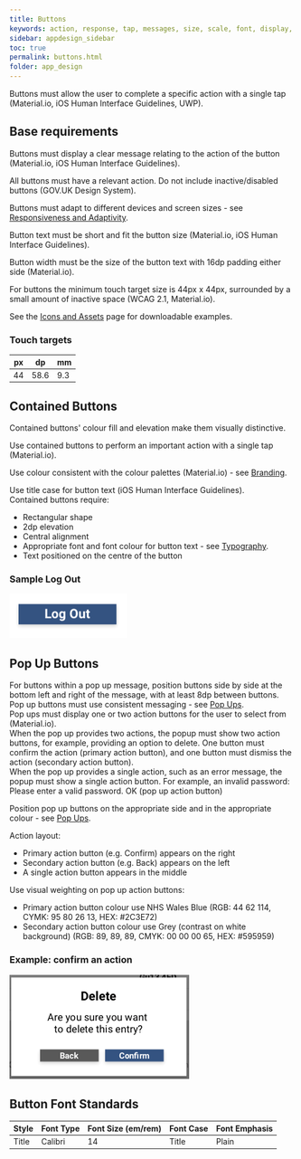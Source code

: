 ```yaml
---
title: Buttons 
keywords: action, response, tap, messages, size, scale, font, display, colour, contrast, alignment, 
sidebar: appdesign_sidebar
toc: true
permalink: buttons.html
folder: app_design 
---
```


Buttons must allow the user to complete a specific action with a single tap (Material.io, iOS Human Interface Guidelines, UWP). 

## Base requirements
  
Buttons must display a clear message relating to the action of the button (Material.io, iOS Human Interface Guidelines).  
   
All buttons must have a relevant action. Do not include inactive/disabled buttons (GOV.UK Design System).  

Buttons must adapt to different devices and screen sizes - see [Responsiveness and Adaptivity](/responsiveness).    

Button text must be short and fit the button size (Material.io, iOS Human Interface Guidelines).  

Button width must be the size of the button text with 16dp padding either side (Material.io).    

For buttons the minimum touch target size is 44px x 44px, surrounded by a small amount of inactive space (WCAG 2.1, Material.io).  

See the [Icons and Assets](/icons-assets.html) page for downloadable examples.  

### Touch targets

| px | dp   | mm  |
|----|------|-----|
| 44 | 58.6 | 9.3 |

## Contained Buttons

Contained buttons' colour fill and elevation make them visually distinctive.    

Use contained buttons to perform an important action with a single tap (Material.io).  

Use colour consistent with the colour palettes (Material.io) - see [Branding](/branding.html).   

Use title case for button text (iOS Human Interface Guidelines).  
Contained buttons require:
* Rectangular shape 
* 2dp elevation  
* Central alignment 
* Appropriate font and font colour for button text - see [Typography](/typography.html).  
* Text positioned on the centre of the button 

### Sample Log Out  

<img src="/images/examples/design-standards-navigation-buttons-logout.png">

## Pop Up Buttons

For buttons within a pop up message, position buttons side by side at the bottom left and right of the message, with at least 8dp between buttons.  
Pop up buttons must use consistent messaging - see [Pop Ups](/popups.html).   
Pop ups must display one or two action buttons for the user to select from (Material.io).  
When the pop up provides two actions, the popup must show two action buttons, for example, providing an option to delete. One button must confirm the action (primary action button), and one button must dismiss the action (secondary action button).  
When the pop up provides a single action, such as an error message, the popup must show a single action button. For example, an invalid password: Please enter a valid password. OK (pop up action button)  

Position pop up buttons on the appropriate side and in the appropriate colour - see [Pop Ups](/popups.html).  

Action layout:  
* Primary action button (e.g. Confirm) appears on the right  
* Secondary action button (e.g. Back) appears on the left  
* A single action button appears in the middle  

Use visual weighting on pop up action buttons:
* Primary action button colour use NHS Wales Blue (RGB: 44 62 114, CYMK: 95 80 26 13, HEX: #2C3E72)
* Secondary action button colour use Grey (contrast on white background) (RGB: 89, 89, 89, CMYK: 00 00 00 65, HEX: #595959)

### Example: confirm an action 

<img src="/images/examples/design-standards-navigation-buttons-popup-example.png">

## Button Font Standards

| Style | Font Type | Font Size (em/rem) | Font Case | Font Emphasis |
|-------|-----------|--------------------|-----------|---------------|
| Title | Calibri   | 14                 | Title     | Plain         |

